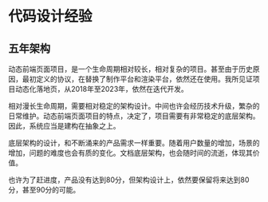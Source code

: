 # 代码设计经验

## 五年架构

动态前端页面项目，是一个生命周期相对较长，相对复杂的项目。甚至由于历史原因，最初定义的协议，在替换了制作平台和渲染平台，依然还在使用。我所见证项目动态化落地页，从2018年至2023年，依然在迭代开发。

相对漫长生命周期，需要相对稳定的架构设计。中间也许会经历技术升级，繁杂的日常维护。动态前端页面项目的特点，决定了，项目需要有非常稳定的底层架构。因此，系统应当是建构在抽象之上。

底层架构的设计，和不断涌来的产品需求一样重要。随着用户数量的增加，场景的增加，问题的难度也会有质的变化。文档底层架构，也会随时间的流逝，体现其价值。

也许为了赶进度，产品没有达到80分，但架构设计上，依然要保留将来达到80分，甚至90分的可能。